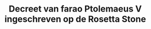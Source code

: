 ---
layout: quote
permalink: /nl/
langtag: nl
type: modern
script: Latn
langName: Nederlands
englishLangName: Dutch
title: Decreet van farao Ptolemaeus V ingeschreven op de Rosetta Stone
quote: Kopieën van dit decreet worden gekerfd in hiërogliefen, demotisch en Grieks op basaltplaten en geplaatst in de tempels van de eerste, tweede en derde orde naast het standbeeld van Ptolemaeus, de eeuwig levende god.
reference: Decreten van Ptolemaeus V op de Rosetta Stone, 196 voor Christus, British Museum.
imageAlt: Munt met het gezicht van Ptolemaeus V
selectAriaLabel: Selecteer een taal
buttonRandom: Willekeurig
direction: ltr
---